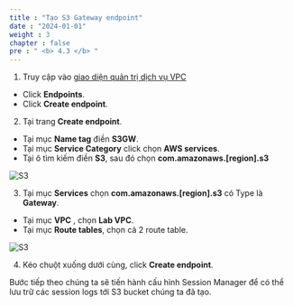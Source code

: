 ```yaml
---
title : "Tạo S3 Gateway endpoint"
date : "2024-01-01"
weight : 3
chapter : false
pre : " <b> 4.3 </b> "
---
```



1. Truy cập vào [giao diện quản trị dịch vụ VPC](https://console.aws.amazon.com/vpc/home)
  + Click **Endpoints**.
  + Click **Create endpoint**.

2. Tại trang **Create endpoint**.
  + Tại mục **Name tag** điền **S3GW**.
  + Tại mục **Service Category** click chọn **AWS services**.
  + Tại ô tìm kiếm điền **S3**, sau đó chọn **com.amazonaws.[region].s3**

![S3](/Work-Shop/images/4.s3/008-s3.png)

3. Tại mục **Services** chọn **com.amazonaws.[region].s3** có Type là **Gateway**.
  + Tại mục **VPC** , chọn **Lab VPC**.
  + Tại mục **Route tables**, chọn cả 2 route table.
  
![S3](/Work-Shop/images/4.s3/009-s3.png)

4. Kéo chuột xuống dưới cùng, click **Create endpoint**.

Bước tiếp theo chúng ta sẽ tiến hành cấu hình Session Manager để có thể lưu trữ các session logs tới S3 bucket chúng ta đã tạo.

